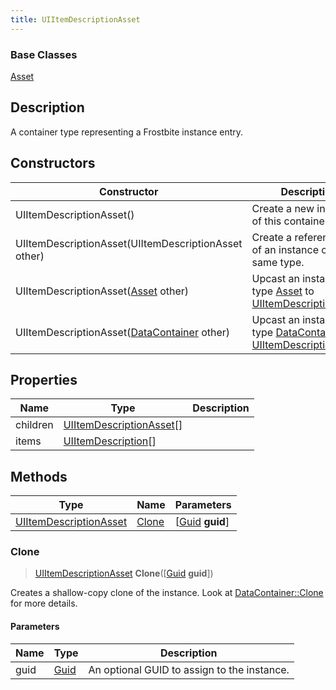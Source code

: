 ```yaml
---
title: UIItemDescriptionAsset
---
```

### Base Classes

[Asset](/vext/ref/fb/asset/)

## Description

A container type representing a Frostbite instance entry.

## Constructors

| Constructor                                                                       | Description                                                                                                                         |
| --------------------------------------------------------------------------------- | ----------------------------------------------------------------------------------------------------------------------------------- |
| UIItemDescriptionAsset()                                                          | Create a new instance of this container type.                                                                                       |
| UIItemDescriptionAsset(UIItemDescriptionAsset other)                              | Create a reference copy of an instance of the same type.                                                                            |
| UIItemDescriptionAsset([Asset](/vext/ref/fb/asset/) other)                                      | Upcast an instance of type [Asset](/vext/ref/fb/asset/) to [UIItemDescriptionAsset](/vext/ref/fb/uiitemdescriptionasset/).                                      |
| UIItemDescriptionAsset([DataContainer](/vext/ref/shared/class/datacontainer) other) | Upcast an instance of type [DataContainer](/vext/ref/shared/class/datacontainer) to [UIItemDescriptionAsset](/vext/ref/fb/uiitemdescriptionasset/). |

## Properties

| Name     | Type                                                 | Description |
| -------- | ---------------------------------------------------- | ----------- |
| children | [UIItemDescriptionAsset](/vext/ref/fb/uiitemdescriptionasset/)\[\] |             |
| items    | [UIItemDescription](/vext/ref/fb/uiitemdescription/)\[\]           |             |

## Methods

| Type                                             | Name            | Parameters                                     |
| ------------------------------------------------ | --------------- | ---------------------------------------------- |
| [UIItemDescriptionAsset](/vext/ref/fb/uiitemdescriptionasset/) | [Clone](#clone) | \[[Guid](/vext/ref/shared/class/guid) **guid**\] |

### Clone

> [UIItemDescriptionAsset](/vext/ref/fb/uiitemdescriptionasset/) **Clone**(\[[Guid](/vext/ref/shared/class/guid) **guid**\])

Creates a shallow-copy clone of the instance. Look at [DataContainer::Clone](/vext/ref/shared/class/datacontainer#clone) for more details.

#### Parameters

| Name | Type         | Description                                 |
| ---- | ------------ | ------------------------------------------- |
| guid | [Guid](/vext/ref/shared/class/guid/) | An optional GUID to assign to the instance. |

